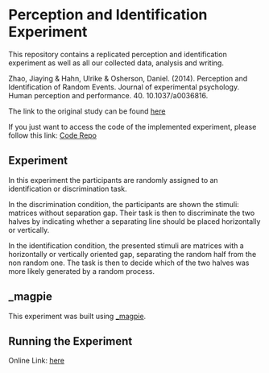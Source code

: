 # Perception and Identification Experiment

This repository contains a replicated perception and identification experiment as well as all our collected data, analysis and writing.

Zhao, Jiaying & Hahn, Ulrike & Osherson, Daniel. (2014). Perception and Identification of Random Events. Journal of experimental psychology. Human perception and performance. 40. 10.1037/a0036816. 

The link to the original study can be found [here](https://www.researchgate.net/publication/262265764_Perception_and_Identification_of_Random_Events)

If you just want to access the code of the implemented experiment, please follow this link: [Code Repo](https://https://github.com/Thinka88/Perception-and-Identification-Experiment-Code)

## Experiment

In this experiment the participants are randomly assigned to an identification or discrimination task.

In the discrimination condition, the participants are shown the stimuli: matrices without separation gap. Their task is then to discriminate the two halves by indicating whether a separating line should be placed horizontally or vertically.

In the identification condition, the presented stimuli are matrices with a horizontally or vertically oriented gap, separating the random half from the non random one. The task is then to decide which of the two halves was more likely generated by a random process.


## _magpie

This experiment was built using [_magpie](https://magpie-ea.github.io/magpie-site/index.html "_magpie").

## Running the Experiment

Online Link: [here](https://perception-and-identification-pilot.netlify.app)
